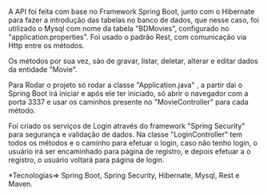 A API foi feita com base no Framework Spring Boot, junto com o Hibernate para fazer a introdução das tabelas no banco de dados, que nesse caso, foi utilizado o Mysql com nome da tabela "BDMovies", configurado no "application.properties". Foi usado o padrão Rest, com comunicação via Http entre os métodos.

Os métodos por sua vez, são de gravar, listar, deletar, alterar e editar dados da entidade "Movie".

Para Rodar o projeto só rodar a classe "Application.java" , a partir dai o Spring Boot irá iniciar e após ele ter iniciado, só abrir o navegador com a porta 3337 e usar os caminhos presente no "MovieController" para cada método.

Foi criado os serviços de Login através do framework "Spring Security" para segurança e validação de dados. Na classe "LoginController" tem todos os métodos e o caminho para efetuar o login, caso não tenho login, o usuário irá ser encaminhado para página de registro, e depois efetuar a o registro, o usuário voltará para página de login.

*Tecnologias=> Spring Boot, Spring Security, Hibernate, Mysql, Rest e Maven.
